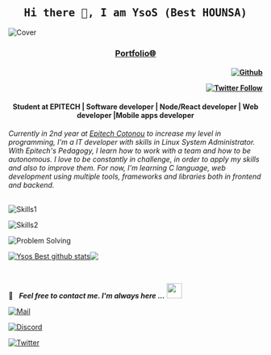 <h2 align='center'>
  <samp>
    <strong>Hi there 👋, I am YsoS (Best HOUNSA)</strong>
  </samp>
</h2>

![Cover](assets/cover.svg)

<h3 align='center'>
  <strong>
    <a href="https://YsoS-B.github.io/" target="_blank">Portfolio🌐</a>
  </strong>

<h4 align='right'>

[![Github](https://img.shields.io/github/followers/YsoS-B?label=Follow%20Me&style=social)](https://github.com/YsoS-B)

[![Twitter Follow](https://img.shields.io/twitter/follow/YsoS-B?label=Follow%20Me&style=social)](https://twitter.com/Besttyga)

</h4>

<h4 align='center'>
  <strong>
    Student at EPITECH | Software developer | Node/React developer | Web developer |Mobile apps developer
  </strong>
</h4>
<i>
Currently in 2nd year at <a href="https://www.epitech.bj" alt="Epitech Bénin">Epitech Cotonou</a> to increase my level in programming, I'm a IT developer with skills in Linux System Administrator. With Epitech's Pedagogy, I learn how to work with a team and how to be autonomous. I love to be constantly in challenge, in order to apply my skills and also to improve them. For now, I'm learning C language, web development using multiple tools, frameworks and libraries both in frontend and backend.
</i>

<br/>
<br/>

![Skills1](assets/skills1.png)

![Skills2](assets/skills2.png)

![Problem Solving](https://img.shields.io/badge/-More...-blue?style=flat)

<p style="display: flex; justify-contect: space-between;">
  <a href="https://github.com/anuraghazra/github-readme-stats">
    <img align="center" src="https://github-readme-stats.vercel.app/api?username=YsoS-B&show_icons=true&include_all_commits=true&theme=radical" alt="Ysos Best github stats" />
  </a>
  <a href="https://github.com/anuraghazra/github-readme-stats">
    <img align="center" src="https://github-readme-stats.anuraghazra1.vercel.app/api/top-langs/?username=blacky-yg&layout=compact&theme=radical" />
  </a>
</p>

<br/>

📝 &nbsp; ***Feel free to contact me. I'm always here ...*** <img src="https://media.giphy.com/media/WUlplcMpOCEmTGBtBW/giphy.gif" width="30">


[![Mail](https://img.shields.io/badge/Gmail-besthounsa@gmail.com-blue?logo=Gmail&logoColor=blue&labelColor=black)](mailto:besthounsa@gmail.com)

[![Discord](https://img.shields.io/badge/Discord-Best_HOUNSA_8044-blue?logo=Discord&logoColor=white&labelColor=black)](https://www.discord.com/in/Best#8044/)

[![Twitter](https://img.shields.io/badge/Twitter-Besttyga-blue?logo=Twitter&logoColor=blue&labelColor=black)](https://www.twitter.com/Besttyga/)

<br>
